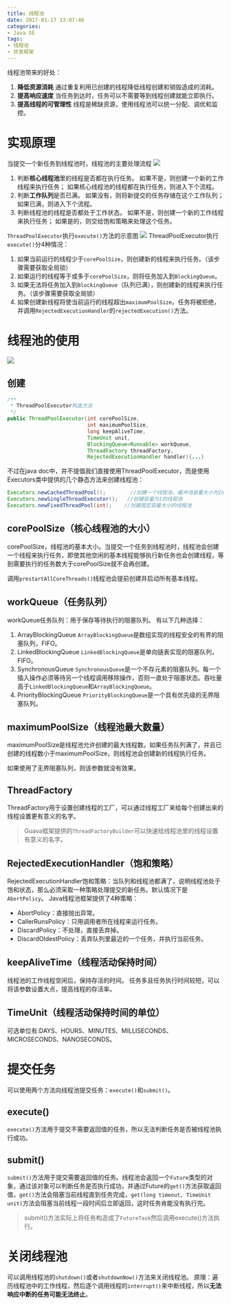 ```yaml
---
title: 线程池
date: 2017-01-17 13:07:46
categories:
- Java SE
tags:
- 线程池
- 并发框架
---
```


线程池带来的好处：
1. **降低资源消耗**
	通过重复利用已创建的线程降低线程创建和销毁造成的消耗。
2. **提高响应速度**
	当任务到达时，任务可以不需要等到线程创建就能立即执行。
3. **提高线程的可管理性**
	线程是稀缺资源，使用线程池可以统一分配、调优和监控。

# 实现原理
当提交一个新任务到线程池时，线程池的主要处理流程
![](/images/javase/thread-pool-process.png)
1. 判断**核心线程池**里的线程是否都在执行任务。
	如果不是，则创建一个新的工作线程来执行任务；
    如果核心线程池的线程都在执行任务，则进入下个流程。
2. 判断**工作队列**是否已满。
	如果没有，则将新提交的任务存储在这个工作队列；
    如果已满，则进入下个流程。
3. 判断线程池的线程是否都处于工作状态。
	如果不是，则创建一个新的工作线程来执行任务；
    如果是的，则交给饱和策略来处理这个任务。

`ThreadPoolExecutor`执行`execute()`方法的示意图
![](/images/javase/thread-pool-executor-process.png)
ThreadPoolExecutor执行`execute()`分4种情况：
1. 如果当前运行的线程少于`corePoolSize`，则创建新的线程来执行任务。（该步骤需要获取全局锁）
2. 如果运行的线程等于或多于`corePoolSize`，则将任务加入到`BlockingQueue`。
3. 如果无法将任务加入到`BlockingQueue`（队列已满），则创建新的线程来执行任务。（该步骤需要获取全局锁）
4. 如果创建新线程将使当前运行的线程超出`maximumPoolSize`，任务将被拒绝，并调用`RejectedExecutionHandler`的`rejectedExecution()`方法。

# 线程池的使用
![](/images/javase/threaed-pool-executor.png)

## 创建
```java
/**
 * ThreadPoolExecutor构造方法
 */
public ThreadPoolExecutor(int corePoolSize,
                          int maximumPoolSize,
                          long keepAliveTime,
                          TimeUnit unit,
                          BlockingQueue<Runnable> workQueue,
                          ThreadFactory threadFactory,
                          RejectedExecutionHandler handler){...}
```

不过在java doc中，并不提倡我们直接使用ThreadPoolExecutor，而是使用Executors类中提供的几个静态方法来创建线程池：
```java
Executors.newCachedThreadPool();        //创建一个线程池，缓冲池容量大小为Integer.MAX_VALUE
Executors.newSingleThreadExecutor();   //创建容量为1的线程池
Executors.newFixedThreadPool(int);    //创建固定容量大小的线程池
```

## corePoolSize（核心线程池的大小）
corePoolSize，线程池的基本大小。当提交一个任务到线程池时，线程池会创建一个线程来执行任务，即使其他空闲的基本线程能够执行新任务也会创建线程，等到需要执行的任务数大于corePoolSize就不会再创建。

调用`prestartAllCoreThreads()`线程池会提前创建并启动所有基本线程。

## workQueue（任务队列）
workQueue任务队列：用于保存等待执行的阻塞队列。
有以下几种选择：
1. ArrayBlockingQueue
	`ArrayBlockingQueue`是数组实现的线程安全的有界的阻塞队列，FIFO。
2. LinkedBlockingQueue
	`LinkedBlockingQueue`是单向链表实现的阻塞队列，FIFO。
3. SynchronousQueue
	`SynchronousQueue`是一个不存元素的阻塞队列。每一个插入操作必须等待另一个线程调用移除操作，否则一直处于阻塞状态。吞吐量高于`LinkedBlockingQueue`和`ArrayBlockingQueue`。
4. PriorityBlockingQueue
	`PriorityBlockingQueue`是一个具有优先级的无界阻塞队列。

## maximumPoolSize（线程池最大数量）
maximumPoolSize是线程池允许创建的最大线程数。如果任务队列满了，并且已创建的线程数小于maximumPoolSize，则线程池会创建新的线程执行任务。

如果使用了无界阻塞队列，则该参数就没有效果。

## ThreadFactory
ThreadFactory用于设置创建线程的工厂，可以通过线程工厂来给每个创建出来的线程设置更有意义的名字。

> Guava框架提供的`ThreadFactoryBuilder`可以快速给线程池里的线程设置有意义的名字。

## RejectedExecutionHandler（饱和策略）
RejectedExecutionHandler饱和策略：当队列和线程池都满了，说明线程池处于饱和状态，那么必须采取一种策略处理提交的新任务。默认情况下是`AbortPolicy`。
Java线程池框架提供了4种策略：
* AbortPolicy：直接抛出异常。
* CallerRunsPolicy：只用调用者所在线程来运行任务。
* DiscardPolicy：不处理，直接丢弃掉。
* DiscardOldestPolicy：丢弃队列里最近的一个任务，并执行当前任务。

## keepAliveTime（线程活动保持时间）
线程池的工作线程空闲后，保持存活的时间。
任务多且任务执行时间较短，可以将该参数设置大点，提高线程的存活率。

## TimeUnit（线程活动保持时间的单位）
可选单位有:DAYS、HOURS、MINUTES、MILLISECONDS、MICROSECONDS、NANOSECONDS。

# 提交任务
可以使用两个方法向线程池提交任务：`execute()`和`submit()`。
## execute()
`execute()`方法用于提交不需要返回值的任务，所以无法判断任务是否被线程池执行成功。

## submit()
`submit()`方法用于提交需要返回值的任务。线程池会返回一个`Future`类型的对象，通过该对象可以判断任务是否执行成功，并通过Future的`get()`方法获取返回值，`get()`方法会阻塞当前线程直到任务完成，`get(long timeout, TimeUnit unit)`方法会阻塞当前线程一段时间后立即返回，这时任务肯能没有执行完。
> submit()方法实际上将任务构造成了`FutureTask`然后调用execute()方法执行。

# 关闭线程池
可以调用线程池的`shutdown()`或者`shutdownNow()`方法来关闭线程池。
原理：遍历线程池中的工作线程，然后逐个调用线程的`interrupt()`来中断线程，所以**无法响应中断的任务可能无法终止**。